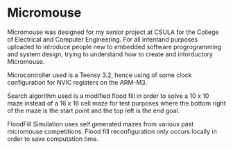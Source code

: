 # Micromouse
Micromouse was designed for my senior project at CSULA for the College of Electrical and Computer Engineering. For all intentand purposes uploaded to introduce people new to embedded software progrogramming and system design, trying to understand how to create and intorductory Micromouse.

Microcontroller used is a Teensy 3.2, hence using of some clock configuration for NVIC registers on the ARM-M3.

Search algorithm used is a modified flood fill in order to solve a 10 x 10 maze instead of a 16 x 16 cell maze for test purposes
where the bottom right of the maze is the start point and the top left is the end goal.

FloodFill Simulation uses self generated mazes from various past micromouse competitions.
Flood fill reconfiguration only occurs locally in order to save computation time.
